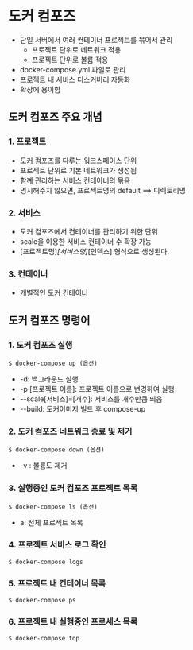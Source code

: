  # 도커 컴포즈
 - 단일 서버에서 여러 컨테이너 프로젝트를 묶어서 관리
   - 프로젝트 단위로 네트워크 적용
   - 프로젝트 단위로 볼륨 적용
 - docker-compose.yml 파일로 관리
 - 프로젝트 내 서비스 디스커버리 자동화
 - 확장에 용이함


## 도커 컴포즈 주요 개념

### 1. 프로젝트
- 도커 컴포즈를 다루는 워크스페이스 단위
- 프로젝트 단위로 기본 네트워크가 생성됨
- 함꼐 관리하는 서비스 컨테이너의 묶음
- 명시해주지 않으면, 프로젝트명의 default ==> 디렉토리명

### 2. 서비스
- 도커 컴포즈에서 컨테이너를 관리하기 위한 단위
- scale을 이용한 서비스 컨테이너 수 확장 가능
- [프로젝트명]_[서비스명]_[인덱스] 형식으로 생성된다.

### 3. 컨테이너
- 개별적인 도커 컨테이너


## 도커 컴포즈 명령어
### 1. 도커 컴포즈 실행
```shell
$ docker-compose up (옵션)
```
- -d: 백그라운드 실행
- -p [프로젝트 이름]: 프로젝트 이름으로 변경하여 실행
- --scale[서비스]=[개수]: 서비스를 개수만큼 띄움
- --build: 도커이미지 빌드 후 compose-up

### 2. 도커 컴포즈 네트워크 종료 및 제거
```shell
$ docker-compose down (옵션)
```
- -v : 볼륨도 제거

### 3. 실행중인 도커 컴포즈 프로젝트 목록
```shell
$ docker-compose ls (옵션)
```
- a: 전체 프로젝트 목록

### 4. 프로젝트 서비스 로그 확인
```shell
$ docker-compose logs
```

### 5. 프로젝트 내 컨테이너 목록
```shell
$ docker-compose ps
```

### 6. 프로젝트 내 실행중인 프로세스 목록
```shell
$ docker-compose top
```